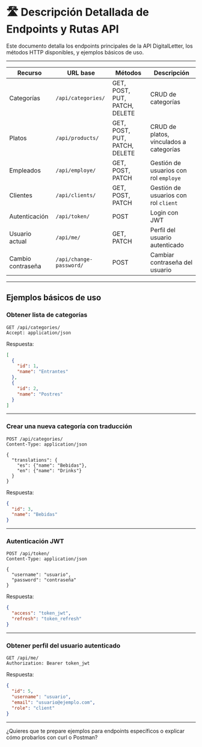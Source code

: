 
# 🛣️ Descripción Detallada de Endpoints y Rutas API

Este documento detalla los endpoints principales de la API DigitalLetter, los métodos HTTP disponibles, y ejemplos básicos de uso.

---

| Recurso           | URL base                | Métodos          | Descripción                           |
| ----------------- | ----------------------- | ---------------- | ------------------------------------- |
| Categorías        | `/api/categories/`      | GET, POST, PUT, PATCH, DELETE | CRUD de categorías                  |
| Platos            | `/api/products/`        | GET, POST, PUT, PATCH, DELETE | CRUD de platos, vinculados a categorías |
| Empleados         | `/api/employe/`         | GET, POST, PATCH  | Gestión de usuarios con rol `employe` |
| Clientes          | `/api/clients/`         | GET, POST, PATCH  | Gestión de usuarios con rol `client`  |
| Autenticación     | `/api/token/`           | POST             | Login con JWT                       |
| Usuario actual    | `/api/me/`              | GET, PATCH        | Perfil del usuario autenticado      |
| Cambio contraseña | `/api/change-password/` | POST             | Cambiar contraseña del usuario      |

---

## Ejemplos básicos de uso

### Obtener lista de categorías

```http
GET /api/categories/
Accept: application/json
```

Respuesta:

```json
[
  {
    "id": 1,
    "name": "Entrantes"
  },
  {
    "id": 2,
    "name": "Postres"
  }
]
```

---

### Crear una nueva categoría con traducción

```http
POST /api/categories/
Content-Type: application/json

{
  "translations": {
    "es": {"name": "Bebidas"},
    "en": {"name": "Drinks"}
  }
}
```

Respuesta:

```json
{
  "id": 3,
  "name": "Bebidas"
}
```

---

### Autenticación JWT

```http
POST /api/token/
Content-Type: application/json

{
  "username": "usuario",
  "password": "contraseña"
}
```

Respuesta:

```json
{
  "access": "token_jwt",
  "refresh": "token_refresh"
}
```

---

### Obtener perfil del usuario autenticado

```http
GET /api/me/
Authorization: Bearer token_jwt
```

Respuesta:

```json
{
  "id": 5,
  "username": "usuario",
  "email": "usuario@ejemplo.com",
  "role": "client"
}
```

---

¿Quieres que te prepare ejemplos para endpoints específicos o explicar cómo probarlos con curl o Postman?
